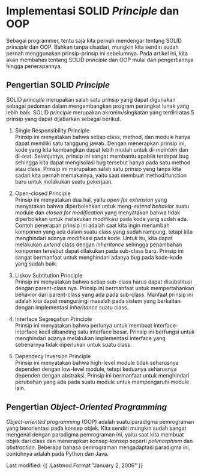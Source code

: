 # Implementasi SOLID *Principle* dan OOP
Sebagai programmer, tentu saja kita pernah mendengar tentang SOLID *principle* dan OOP. Bahkan tanpa disadari, mungkin kita sendiri sudah pernah menggunakan prinsip-prinsip ini sebelumnya. Pada artikel ini, kita akan membahas tentang SOLID *principle* dan OOP mulai dari pengertiannya hingga penerapannya.

## Pengertian SOLID *Principle*
SOLID *principle* merupakan salah satu prinsip yang dapat digunakan sebagai pedoman dalam mengembangkan program perangkat lunak yang lebih baik. SOLID *principle* merupakan akronim/singkatan yang terdiri atas 5 prinsip yang dapat dijabarkan sebagai berikut.
1. Single Responsibility Principle\
    Prinsip ini menyatakan bahwa setiap class, method, dan module hanya dapat memiliki satu tanggung jawab. Dengan menerapkan prinsip ini, kode yang kita kembangkan dapat lebih mudah untuk di-*maintain* dan di-*test*. Selanjutnya, prinsip ini sangat membantu apabila terdapat bug sehingga kita dapat mengisolasi bug tersebut hanya pada satu method atau class. Prinsip ini merupakan salah satu prinsip yang tanpa kita sadari kita pernah memakainya, yaitu saat membuat method/function baru untuk melakukan suatu pekerjaan.

2. Open-closed Principle\
    Prinsip ini menyatakan dua hal, yaitu *open for extension* yang menyatakan bahwa diperbolehkan untuk meng-*extend* *behavior* suatu module dan *closed for modification* yang menyatakan bahwa tidak diperbolekan untuk melakukan modifikasi pada kode yang sudah ada. Contoh penerapan prinsip ini adalah saat kita ingin menambah komponen yang ada dalam suatu class yang sudah rampung, tetapi kita menghindari adanya modifikasi pada kode. Untuk itu, kita dapat melakukan *extend* class dengan *inheritance* sehingga penambahan komponen tersebut dapat dilakukan pada sub-class baru. Prinsip ini sangat bermanfaat untuk menghindari adanya bug pada kode-kode yang sudah baik. 

3. Liskov Subtitution Principle\
    Prinsip ini menyatakan bahwa setiap sub-class harus dapat disubstitusi dengan parent-class nya. Prinsip ini bermanfaat untuk mempertahankan behavior dari parent-class yang ada pada sub-class. Manfaat prinsip ini adalah kita dapat mengurangi masalah pada sistem yang berkaitan dengan implementasi *inheritance* suatu class.

4. Interface Segregation Principle\
    Prinsip ini menyatakan bahwa perlunya untuk membuat interface-interface kecil dibanding satu interface besar. Prinsip ini berfungsi untuk menghindari adanya melakukan implementasi interface yang sebenarnya tidak diperlukan untuk suatu class.

5. Dependecy Inversion Principle\
    Prinsip ini menyatakan bahwa high-level module tidak seharusnya dependen dengan low-level module, tetapi keduanya seharusnya dependen dengan abstraksi. Prinsip ini bermanfaat untuk menghindari perubahan yang ada pada suatu module untuk mempengaruhi module lain.

## Pengertian *Object-Oriented Programming*
*Object-oriented programming* (OOP) adalah suatu paradigma pemrograman yang berorientasi pada konsep objek. Kita sendiri mungkin sudah sangat mengenal dengan paradigma pemrograman ini, yaitu saat kita membuat objek dari class dan menerapkan konsep-konsep seperti *polimorphism* dan *abstraction*. Beberapa bahasa pemrograman mengadaptasi paradigma ini, contohnya adalah pada Python dan Java.

Last modified: {{ .Lastmod.Format "January 2, 2006" }}


